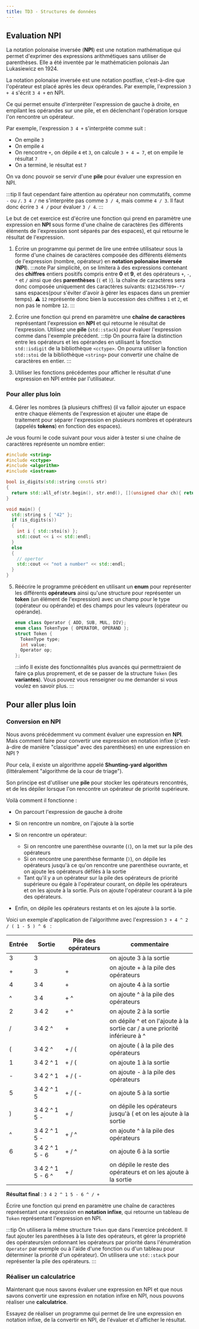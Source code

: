 ```yaml
---
title: TD3 - Structures de données
---
```


## Evaluation NPI

La notation polonaise inversée (**NPI**) est une notation mathématique qui permet d'exprimer des expressions arithmétiques sans utiliser de parenthèses. Elle a été inventée par le mathématicien polonais Jan Lukasiewicz en 1924.

La notation polonaise inversée est une notation postfixe, c'est-à-dire que l'opérateur est placé après les deux opérandes. Par exemple, l'expression `3 + 4` s'écrit `3 4 +` en NPI.

Ce qui permet ensuite d'interpréter l'expression de gauche à droite, en empilant les opérandes sur une pile, et en déclenchant l'opération lorsque l'on rencontre un opérateur.

Par exemple, l'expression `3 4 +` s'interprète comme suit :

- On empile `3`
- On empile `4`
- On rencontre `+`, on dépile `4` et `3`, on calcule `3 + 4 = 7`, et on empile le résultat `7`
- On a terminé, le résultat est `7`

On va donc pouvoir se servir d'une **pile** pour évaluer une expression en NPI.

:::tip
Il faut cependant faire attention au opérateur non commutatifs, comme `-` ou `/`. `3 4 /` ne s'interprète pas comme `3 / 4`, mais comme `4 / 3`. Il faut donc écrire `3 4 /` pour évaluer `3 / 4`.
:::

Le but de cet exercice est d'écrire une fonction qui prend en paramètre une expression en **NPI** sous forme d'une chaîne de caractères (les différents éléments de l'expression sont séparés par des espaces), et qui retourne le résultat de l'expression.

1. Écrire un programme qui permet de lire une entrée utilisateur sous la forme d'une chaines de caractères composée des différents éléments de l'expression (nombre, opérateur) en **notation polonaise inversée** (**NPI**).
  :::note
  Par simplicité, on se limitera à des expressions contenant des **chiffres** entiers positifs compris entre **0** et **9**, et des opérateurs `+`, `-`, `*` et `/` ainsi que des **parenthèses** (`(` et `)`).
  la chaîne de caractères sera donc composée uniquement des caractères suivants: `0123456789+-*/` sans espaces(pour s'éviter d'avoir à gérer les espaces dans un premier temps). :warning: `12` représente donc bien la succession des chiffres `1` et `2`, et non pas le nombre `12`.
  :::
2. Écrire une fonction qui prend en paramètre une **chaîne de caractères** représentant l'expression en **NPI** et qui retourne le résultat de l'expression.
  Utilisez une **pile** (`std::stack`) pour évaluer l'expression comme dans l'exemple précédent.
  :::tip
  On pourra faire la distinction entre les opérateurs et les opérandes en utilisant la fonction `std::isdigit` de la bibliothèque `<cctype>`.
  On pourra utiliser la fonction `std::stoi` de la bibliothèque `<string>` pour convertir une chaîne de caractères en entier.
  :::

3. Utiliser les fonctions précédentes pour afficher le résultat d'une expression en NPI entrée par l'utilisateur.

### Pour aller plus loin
4. Gérer les nombres (à plusieurs chiffres) (il va falloir ajouter un espace entre chaque éléments de l'expression et ajouter une étape de traitement pour séparer l'expression en plusieurs nombres et opérateurs (appelés **tokens**) en fonction des espaces).

  Je vous fourni le code suivant pour vous aider à tester si une chaîne de caractères représente un nombre entier:
  ```cpp
  #include <string>
  #include <cctype>
  #include <algorithm>
  #include <iostream>

  bool is_digits(std::string const& str)
  {
    return std::all_of(str.begin(), str.end(), [](unsigned char ch){ return std::isdigit(ch); });
  }

  void main() {
    std::string s { "42" };
    if (is_digits(s))
    {
      int i { std::stoi(s) };
      std::cout << i << std::endl;
    }
    else
    {
      // opertor
      std::cout << "not a number" << std::endl;
    }
  }
  ```

5. Réécrire le programme précédent en utilisant un **enum** pour représenter les différents **opérateurs** ainsi qu'une structure pour représenter un **token** (un élément de l'expression) avec un champ pour le type (opérateur ou opérande) et des champs pour les valeurs (opérateur ou opérande).
    ```cpp
    enum class Operator { ADD, SUB, MUL, DIV};
    enum class TokenType { OPERATOR, OPERAND };
    struct Token {
      TokenType type;
      int value;
      Operator op;
    };
    ```

    :::info
    Il existe des fonctionnalités plus avancés qui permettraient de faire ça plus proprement, et de se passer de la structure `Token` (les **variantes**). Vous pouvez vous renseigner ou me demander si vous voulez en savoir plus.
    :::

## Pour aller plus loin

### Conversion en NPI

Nous avons précédemment vu comment évaluer une expression en **NPI**. Mais comment faire pour convertir une expression en notation infixe (c'est-à-dire de manière "classique" avec des parenthèses) en une expression en NPI ?

Pour cela, il existe un algorithme appelé **Shunting-yard algorithm** (littéralement "algorithme de la cour de triage").

Son principe est d'utiliser une **pile** pour stocker les opérateurs rencontrés, et de les dépiler lorsque l'on rencontre un opérateur de priorité supérieure.

Voilà comment il fonctionne :

- On parcourt l'expression de gauche à droite
- Si on rencontre un nombre, on l'ajoute à la sortie
- Si on rencontre un opérateur:
  - Si on rencontre une parenthèse ouvrante (`(`), on la met sur la pile des opérateurs
  - Si on rencontre une parenthèse fermante (`)`), on dépile les opérateurs jusqu'à ce qu'on rencontre une parenthèse ouvrante, et on ajoute les opérateurs défilés à la sortie
  - Tant qu'il y a un opérateur sur la pile des opérateurs de priorité supérieure ou égale à l'opérateur courant, on dépile les opérateurs et on les ajoute à la sortie. Puis on ajoute l'opérateur courant à la pile des opérateurs.

- Enfin, on dépile les opérateurs restants et on les ajoute à la sortie.

Voici un exemple d'application de l'algorithme  avec l'expression `3 + 4 ^ 2 / ( 1 - 5 ) ^ 6 ` :

| Entrée | Sortie | Pile des opérateurs | commentaire |
| --- | --- | --- | --- |
| 3 | 3 | | on ajoute 3 à la sortie |
| + | 3 | + | on ajoute + à la pile des opérateurs |
| 4 | 3 4 | + | on ajoute 4 à la sortie |
| ^ | 3 4 | + ^ | on ajoute ^ à la pile des opérateurs |
| 2 | 3 4 2 | + ^ | on ajoute 2 à la sortie |
| / | 3 4 2 ^ | + | on dépile ^ et on l'ajoute à la sortie car / a une priorité inférieure à ^ |
| ( | 3 4 2 ^ | + / ( | on ajoute ( à la pile des opérateurs | <!---STEEVE: il manque un / ici non ?-->
| 1 | 3 4 2 ^ 1 | + / ( | on ajoute 1 à la sortie |
| - | 3 4 2 ^ 1 | + / ( - | on ajoute - à la pile des opérateurs |
| 5 | 3 4 2 ^ 1 5 | + / ( - | on ajoute 5 à la sortie |
| ) | 3 4 2 ^ 1 5 - | + / | on dépile les opérateurs jusqu'à ( et on les ajoute à la sortie |
| ^ | 3 4 2 ^ 1 5 - | + / ^ | on ajoute ^ à la pile des opérateurs |
| 6 | 3 4 2 ^ 1 5 - 6 | + / ^ | on ajoute 6 à la sortie |
|   | 3 4 2 ^ 1 5 - 6 ^ | + / | on dépile le reste des opérateurs et on les ajoute à la sortie |

**Résultat final** : `3 4 2 ^ 1 5 - 6 ^ / +` 

Écrire une fonction qui prend en paramètre une chaîne de caractères représentant une expression en **notation infixe**, qui retourne un tableau de `Token` représentant l'expression en NPI.

:::tip
On utilisera la même structure `Token` que dans l'exercice précédent.
Il faut ajouter les parenthèses à la liste des opérateurs, et gérer la propriété des opérateurs(en ordonnant les opérateurs par priorité dans l'énumération `Operator` par exemple ou à l'aide d'une fonction ou d'un tableau pour déterminer la priorité d'un opérateur).
On utilisera une `std::stack` pour représenter la pile des opérateurs.
:::

### Réaliser un calculatrice

Maintenant que nous savons évaluer une expression en NPI et que nous savons convertir une expression en notation infixe en NPI, nous pouvons réaliser une **calculatrice**.

Essayez de réaliser un programme qui permet de lire une expression en notation infixe, de la convertir en NPI, de l'évaluer et d'afficher le résultat.
